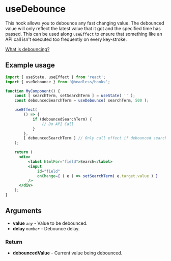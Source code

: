 # useDebounce

This hook allows you to debounce any fast changing value. The debounced value will only reflect the latest value that it got and the specified time has passed. This can be used along `useEffect` to ensure that something like an API call isn't executed too frequently on every key-stroke.

[What is debouncing?](https://css-tricks.com/the-difference-between-throttling-and-debouncing/#debouncing-enforces-that-a-function-not-be-called-again-until-a-certain-amount-of-time-has-passed-without-it-being-called-as-in-execute-this-function-only-if-100-milliseconds-have-passed-witho)

## Example usage

```jsx
import { useState, useEffect } from 'react';
import { useDebounce } from '@headless/hooks';

function MyComponent() {
    const [ searchTerm, setSearchTerm ] = useState( '' );
    const debouncedSearchTerm = useDebounce( searchTerm, 500 );

    useEffect(
        () => {
            if (debouncedSearchTerm) {
                // Do API Call
            }
        },
        [ debouncedSearchTerm ] // Only call effect if debounced search term changes
    );

    return (
      <div>
          <label htmlFor="field">Search</label>
          <input
              id="field"
              onChange={ ( e ) => setSearchTerm( e.target.value ) }
          />
      </div>
    );
}
```

## Arguments

* **value** _`any`_ - Value to be debounced.
* **delay** _`number`_ - Debounce delay.

### Return

* **debouncedValue** - Current value being debounced.
